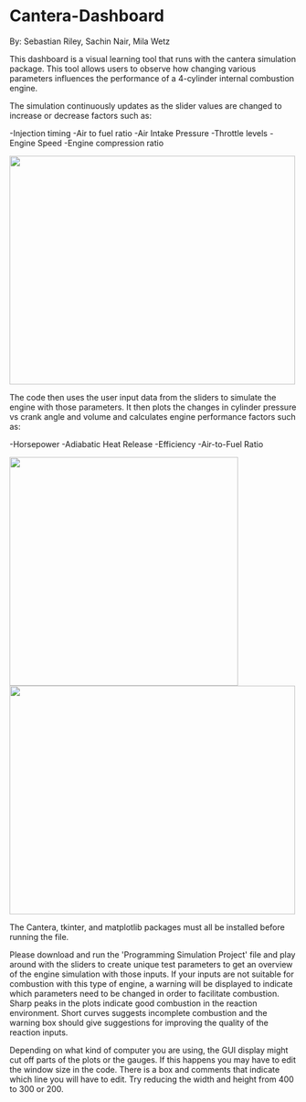 # Cantera-Dashboard
By: Sebastian Riley, Sachin Nair, Mila Wetz

This dashboard is a visual learning tool that runs with the cantera simulation package. This tool allows users to observe how changing various parameters influences the performance of a 4-cylinder internal combustion engine.

The simulation continuously updates as the slider values are changed to increase or decrease factors such as:

  -Injection timing
  -Air to fuel ratio
  -Air Intake Pressure
  -Throttle levels
  -Engine Speed
  -Engine compression ratio

<img src=https://github.com/Mila-Wetz/Cantera-Dashboard/assets/143420424/fe6fec8e-298a-472a-9623-52229cc4a56d width ="500" height="400">

The code then uses the user input data from the sliders to simulate the engine with those parameters. It then plots the changes in cylinder pressure vs crank angle and volume and calculates engine performance factors such as:

  -Horsepower
  -Adiabatic Heat Release
  -Efficiency
  -Air-to-Fuel Ratio

<img src=https://github.com/Mila-Wetz/Cantera-Dashboard/assets/143420424/95dd7daf-61f3-497b-9ab1-ab9a86a186cf width="400" height="400">
<img src=https://github.com/Mila-Wetz/Cantera-Dashboard/assets/143420424/f62d9cd1-7fd9-4524-b204-ef9bfc112713 width="500" height="400">

The Cantera, tkinter, and matplotlib packages must all be installed before running the file.

Please download and run the 'Programming Simulation Project' file and play around with the sliders to create unique test parameters to get an overview of the engine simulation with those inputs. If your inputs are not suitable for combustion with this type of engine, a warning will be displayed to indicate which parameters need to be changed in order to facilitate combustion. Sharp peaks in the plots indicate good combustion in the reaction environment. Short curves suggests incomplete combustion and the warning box should give suggestions for improving the quality of the reaction inputs.

Depending on what kind of computer you are using, the GUI display might cut off parts of the plots or the gauges. If this happens you may have to edit the window size in the code. There is a box and comments that indicate which line you will have to edit. Try reducing the width and height from 400 to 300 or 200.
